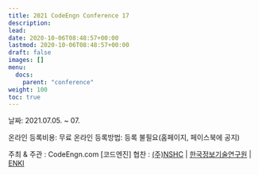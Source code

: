 ```yaml
---
title: 2021 CodeEngn Conference 17
description: 
lead: 
date: 2020-10-06T08:48:57+00:00
lastmod: 2020-10-06T08:48:57+00:00
draft: false
images: []
menu:
  docs:
    parent: "conference"
weight: 100
toc: true
---
```




날짜: 2021.07.05. ~ 07. 

온라인 등록비용: 무료 
온라인 등록방법: 등록 불필요(홈페이지, 페이스북에 공지) 

주최 & 주관 : CodeEngn.com [코드엔진] 
협찬 : <a href='https://www.nshc.net' target='_blank'>(주)NSHC</a> | <a href='https://kitri.re.kr' target='_blank'>한국정보기술연구원</a> | <a href='https://enki.co.kr' target='_blank'>ENKI</a>

